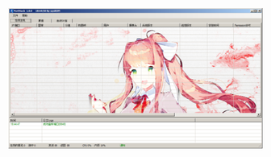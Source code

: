 ![Screenshot](https://raw.githubusercontent.com/Cryakl/Ultimate-RAT-Collection/refs/heads/main/DcRat/Mods/PortHack/PortHack%202023-01-14%20Variant/Screenshot.png)
